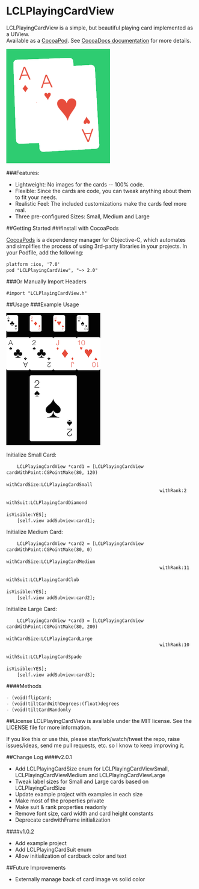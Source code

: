 LCLPlayingCardView
===============

LCLPlayingCardView is a simple, but beautiful playing card implemented as a UIView.  
Available as a [CocoaPod](http://cocoapods.org). See [CocoaDocs documentation](http://cocoadocs.org/docsets/LCLPlayingCardView/1.0.1/Classes/LCLPlayingCardView.html) for more details.

![image](LCLPlayingCardViewScreenshot.png)

###Features:

- Lightweight:  No images for the cards -- 100% code.
- Flexible: Since the cards are code, you can tweak anything about them to fit your needs.
- Realistic Feel:  The included customizations make the cards feel more real.
- Three pre-configured Sizes: Small, Medium and Large

##Getting Started
###Install with CocoaPods

[CocoaPods](http://cocoapods.org/) is a dependency manager for Objective-C, which automates and simplifies the process of using 3rd-party libraries in your projects.  In your Podfile, add the following:
```ios
platform :ios, '7.0'
pod "LCLPlayingCardView", "~> 2.0"
```

###Or Manually Import Headers
```ios
#import "LCLPlayingCardView.h"
```


##Usage
###Example Usage

![image](LCLPlayingCardViewExampleScreenshot.png)

Initialize Small Card:
```ios
    LCLPlayingCardView *card1 = [LCLPlayingCardView cardWithPoint:CGPointMake(80, 120)
                                                     withCardSize:LCLPlayingCardSmall
                                                         withRank:2
                                                         withSuit:LCLPlayingCardDiamond
                                                        isVisible:YES];
    [self.view addSubview:card1];
```

Initialize Medium Card:
```ios
    LCLPlayingCardView *card2 = [LCLPlayingCardView cardWithPoint:CGPointMake(80, 0)
                                                     withCardSize:LCLPlayingCardMedium
                                                         withRank:11
                                                         withSuit:LCLPlayingCardClub
                                                        isVisible:YES];
    [self.view addSubview:card2];
```

Initialize Large Card:
```ios
    LCLPlayingCardView *card3 = [LCLPlayingCardView cardWithPoint:CGPointMake(80, 200)
                                                     withCardSize:LCLPlayingCardLarge
                                                         withRank:10
                                                         withSuit:LCLPlayingCardSpade
                                                        isVisible:YES];
    [self.view addSubview:card3];
```

####Methods
```ios
- (void)flipCard;
- (void)tiltCardWithDegrees:(float)degrees
- (void)tiltCardRandomly
```

##License
LCLPlayingCardView is available under the MIT license.  See the LICENSE file for more information.  

If you like this or use this, please star/fork/watch/tweet the repo, raise issues/ideas, send me pull requests, etc. so I know to keep improving it.


##Change Log
####v2.0.1
- Add LCLPlayingCardSize enum for LCLPlayingCardViewSmall, LCLPlayingCardViewMedium and LCLPlayingCardViewLarge
- Tweak label sizes for Small and Large cards based on LCLPlayingCardSize
- Update example project with examples in each size
- Make most of the properties private
- Make suit & rank properties readonly
- Remove font size, card width and card height constants
- Deprecate cardwithFrame initialization

####v1.0.2
- Add example project
- Add LCLPlayingCardSuit enum
- Allow initialization of cardback color and text

##Future Improvements
- Externally manage back of card image vs solid color

